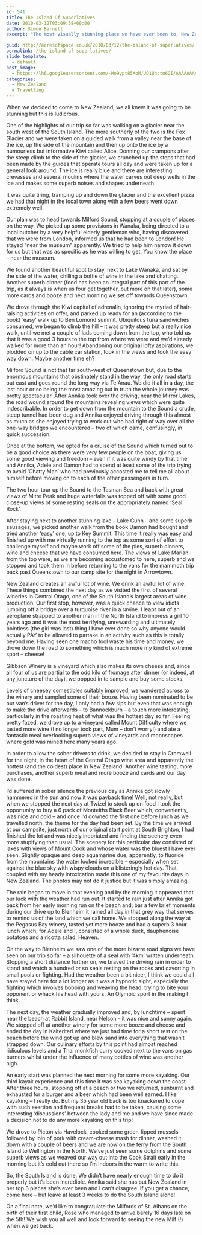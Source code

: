 ```yaml
---
id: 541
title: The Island Of Superlatives
date: 2010-03-12T03:09:38+00:00
author: Simon Barnett
excerpt: "The most visually stunning place we have ever been to. New Zealand's South Island provides views and scenery to astound."

guid: http://acresofspace.co.uk/2010/03/12/the-island-of-superlatives/
permalink: /the-island-of-superlatives/
slide_template:
  - default
post_image:
  - https://lh6.googleusercontent.com/-Mo9ypt85XoM/UO1Uhctn6GI/AAAAAAAAAFo/ntZ9bWO46pY/s640/DSC_0454.JPG
categories:
  - New Zealand
  - Travelling
---
```

When we decided to come to New Zealand, we all knew it was going to be stunning but this is ludicrous.

One of the highlights of our trip so far was walking on a glacier near the south west of the South Island. The more southerly of the two is the Fox Glacier and we were taken on a guided walk from a valley near the base of the ice, up the side of the mountain and then up onto the ice by a humourless but informative Kiwi called Alice. Donning our crampons after the steep climb to the side of the glacier, we crunched up the steps that had been made by the guides that operate tours all day and were taken up for a general look around. The ice is really blue and there are interesting crevasses and several moulins where the water carves out deep wells in the ice and makes some superb noises and shapes underneath.

It was quite tiring, tramping up and down the glacier and the excellent pizza we had that night in the local town along with a few beers went down extremely well.

Our plan was to head towards Milford Sound, stopping at a couple of places on the way. We picked up some provisions in Wanaka, being directed to a local butcher by a very helpful elderly gentleman who, having discovered that we were from London, informed us that he had been to London! He stayed &#8220;near the museum&#8221; apparently. We tried to help him narrow it down for us but that was as specific as he was willing to get. You know the place &#8211; near the museum.

We found another beautiful spot to stay, next to Lake Wanaka, and sat by the side of the water, chilling a bottle of wine in the lake and chatting. Another superb dinner (food has been an integral part of this part of the trip, as it always is when us four get together, but more on that later), some more cards and booze and next morning we set off towards Queenstown.

We drove through the Kiwi capital of adrenalin, ignoring the myriad of hair-raising activities on offer, and parked up ready for an (according to the book) &#8216;easy&#8217; walk up to Ben Lomond summit. Ubiquitous tuna sandwiches consumed, we began to climb the hill &#8211; it was pretty steep but a really nice walk, until we met a couple of lads coming down from the top, who told us that it was a good 3 hours to the top from where we were and we&#8217;d already walked for more than an hour! Abandoning our original lofty aspirations, we plodded on up to the cable car station, took in the views and took the easy way down. Maybe another time eh?

Milford Sound is not that far south-west of Queenstown but, due to the enormous mountains that obstinately stand in the way, the only road starts out east and goes round the long way via Te Anau. We did it all in a day, the last hour or so being the most amazing but in truth the whole journey was pretty spectacular. After Annika took over the driving, near the Mirror Lakes, the road wound around the mountains revealing views which were quite indescribable. In order to get down from the mountain to the Sound a crude, steep tunnel had been dug and Annika enjoyed driving through this almost as much as she enjoyed trying to work out who had right of way over all the one-way bridges we encountered &#8211; two of which came, confusingly, in quick succession.

Once at the bottom, we opted for a cruise of the Sound which turned out to be a good choice as there were very few people on the boat, giving us some good viewing and freedom &#8211; even if it was quite windy by that time and Annika, Adele and Damon had to spend at least some of the trip trying to avoid &#8216;Chatty Man&#8217; who had previously accosted me to tell me all about himself before moving on to each of the other passengers in turn.

The two hour tour up the Sound to the Tasman Sea and back with great views of Mitre Peak and huge waterfalls was topped off with some good close-up views of some resting seals on the appropriately named &#8216;Seal Rock&#8217;.

After staying next to another stunning lake &#8211; Lake Gunn &#8211; and some superb sausages, we picked another walk from the book Damon had bought and tried another &#8216;easy&#8217; one, up to Key Summit. This time it really was easy and finished up with me virtually running to the top as some sort of effort to challenge myself and maybe work off some of the pies, superb dinners, wine and cheese that we have consumed here. The views of Lake Marian from the top were, as we are becoming accustomed to here, superb and we stopped and took them in before returning to the vans for the mammoth trip back past Queenstown to our camp site for the night in Arrowtown.

New Zealand creates an awful lot of wine. We drink an awful lot of wine. These things combined the next day as we visited the first of several wineries in Central Otago, one of the South Island&#8217;s largest areas of wine production. Our first stop, however, was a quick chance to view idiots jumping off a bridge over a turquoise river in a ravine. I leapt out of an aeroplane strapped to another man in the North Island to impress a girl 10 years ago and it was the most terrifying, unrewarding and ultimately pointless (the girl was lost) thing I have ever done so why anyone would actually PAY to be allowed to partake in an activity such as this is totally beyond me. Having seen one macho fool waste his time and money, we drove down the road to something which is much more my kind of extreme sport &#8211; cheese!

Gibbson Winery is a vineyard which also makes its own cheese and, since all four of us are partial to the odd kilo of fromage after dinner (or indeed, at any juncture of the day), we popped in to sample and buy some stocks.

Levels of cheesey comestibles suitably improved, we wandered across to the winery and sampled some of their booze. Having been nominated to be our van&#8217;s driver for the day, I only had a few sips but even that was enough to make the drive afterwards &#8211; to Bannockburn &#8211; a touch more interesting, particularly in the roasting heat of what was the hottest day so far. Feeling pretty fazed, we drove up to a vineyard called Mount Difficulty where we tasted more wine (I no longer took part, Mum &#8211; don&#8217;t worry!) and ate a fantastic meal overlooking superb views of vineyards and moonscapes where gold was mined here many years ago.

In order to allow the sober drivers to drink, we decided to stay in Cromwell for the night, in the heart of the Central Otago wine area and apparently the hottest (and the coldest) place in New Zealand. Another wine tasting, more purchases, another superb meal and more booze and cards and our day was done.

I&#8217;d suffered in sober silence the previous day as Annika got slowly hammered in the sun and now it was payback time! Well, not really, but when we stopped the next day at Twizel to stock up on food I took the opportunity to buy a 6 pack of Monteiths Black Beer which, conveniently, was nice and cold &#8211; and once I&#8217;d downed the first one before lunch as we travelled north, the theme for the day had been set. By the time we arrived at our campsite, just north of our original start point at South Brighton, I had finished the lot and was nicely inebriated and finding the scenery even more stupifying than usual. The scenery for this particular day consisted of lakes with views of Mount Cook and whose water was the bluest I have ever seen. Slightly opaque and deep aquamarine due, apparently, to fluoride from the mountains the water looked incredible &#8211; especially when set against the blue sky with wispy clouds on a blisteringly hot day. That, coupled with my heady intoxication made this one of my favourite days in New Zealand. The photos may not do it justice but it was simply amazing.

The rain began to move in that evening and by the morning it appeared that our luck with the weather had run out. It started to rain just after Annika got back from her early morning run on the beach and, bar a few brief moments during our drive up to Blenheim it rained all day in that grey way that serves to remind us of the land which we call home. We stopped along the way at the Pegasus Bay winery, tasted yet more booze and had a superb 3 hour lunch which, for Adele and I, consisted of a whole duck, dauphenoise potatoes and a ricotta salad. Heaven.

On the way to Blenheim we saw one of the more bizarre road signs we have seen on our trip so far &#8211; a silhouette of a seal with &#8216;4km&#8217; written underneath. Stopping a short distance further on, we braved the driving rain in order to stand and watch a hundred or so seals resting on the rocks and cavorting in small pools or fighting. Had the weather been a bit nicer, I think we could all have stayed here for a lot longer as it was a hypnotic sight, especially the fighting which involves bobbing and weaving the head, trying to bite your opponent or whack his head with yours. An Olympic sport in the making I think.

The next day, the weather gradually improved and, by lunchtime &#8211; spent near the beach at Rabbit Island, near Nelson &#8211; it was nice and sunny again. We stopped off at another winery for some more booze and cheese and ended the day in Kaiteriteri where we just had time for a short rest on the beach before the wind got up and blew sand into everything that wasn&#8217;t strapped down. Our culinary efforts by this point had almost reached ridiculous levels and a Thai monkfish curry cooked next to the vans on gas burners whilst under the influence of many bottles of wine was another high.

An early start was planned the next morning for some more kayaking. Our third kayak experience and this time it was sea kayaking down the coast. After three hours, stopping off at a beach or two we returned, sunburnt and exhausted for a burger and a beer which had been well earned. I like kayaking &#8211; I really do. But my 35 year old back is too knackered to cope with such exertion and frequent breaks had to be taken, causing some interesting &#8216;discussions&#8217; between the lady and me and we have since made a decision not to do any more kayaking on this trip!

We drove to Picton via Havelock, cooked some green-lipped mussels followed by loin of pork with cream-cheese mash for dinner, washed it down with a couple of beers and we are now on the ferry from the South Island to Wellington in the North. We&#8217;ve just seen some dolphins and some superb views as we weaved our way out into the Cook Strait early in the morning but it&#8217;s cold out there so I&#8217;m indoors in the warm to write this.

So, the South Island is done. We didn&#8217;t have nearly enough time to do it properly but it&#8217;s been incredible. Annika said she has put New Zealand in her top 3 places she&#8217;s ever been and I can&#8217;t disagree. If you get a chance, come here &#8211; but leave at least 3 weeks to do the South Island alone!

On a final note, we&#8217;d like to congratulate the Milfords of St. Albans on the birth of their first child, Rose who managed to arrive barely 16 days late on the 5th! We wish you all well and look forward to seeing the new Milf (!) when we get back.
